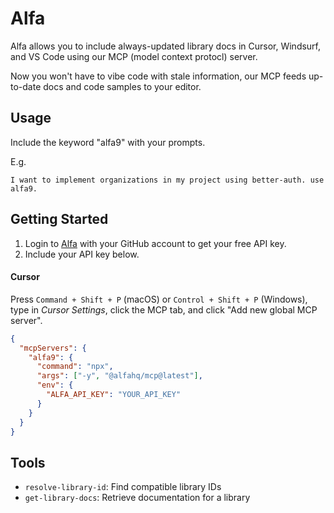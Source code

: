 # Alfa

Alfa allows you to include always-updated library docs in Cursor, Windsurf, and VS Code using our MCP (model context protocl) server.

Now you won't have to vibe code with stale information, our MCP feeds up-to-date docs and code samples to your editor.

## Usage

Include the keyword "alfa9" with your prompts.

E.g.

```
I want to implement organizations in my project using better-auth. use alfa9.
```

## Getting Started

1. Login to [Alfa](https://www.alfahq.ai/) with your GitHub account to get your free API key.
2. Include your API key below.

#### Cursor

Press `Command + Shift + P` (macOS) or `Control + Shift + P` (Windows), type in _Cursor Settings_, click the MCP tab, and click "Add new global MCP server".

```json
{
  "mcpServers": {
    "alfa9": {
      "command": "npx",
      "args": ["-y", "@alfahq/mcp@latest"],
      "env": {
        "ALFA_API_KEY": "YOUR_API_KEY"
      }
    }
  }
}
```

## Tools

- `resolve-library-id`: Find compatible library IDs
- `get-library-docs`: Retrieve documentation for a library
